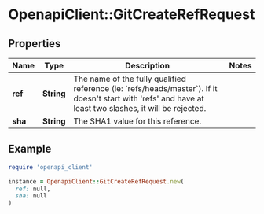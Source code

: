 # OpenapiClient::GitCreateRefRequest

## Properties

| Name | Type | Description | Notes |
| ---- | ---- | ----------- | ----- |
| **ref** | **String** | The name of the fully qualified reference (ie: &#x60;refs/heads/master&#x60;). If it doesn&#39;t start with &#39;refs&#39; and have at least two slashes, it will be rejected. |  |
| **sha** | **String** | The SHA1 value for this reference. |  |

## Example

```ruby
require 'openapi_client'

instance = OpenapiClient::GitCreateRefRequest.new(
  ref: null,
  sha: null
)
```

